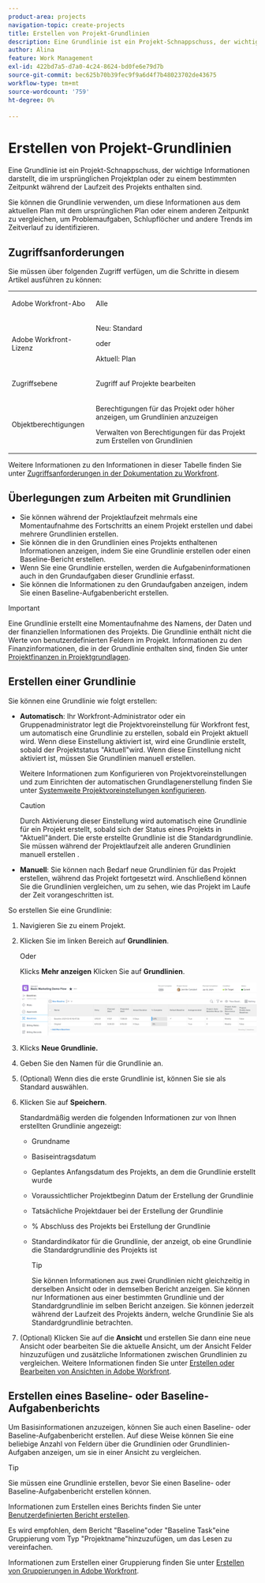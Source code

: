 ```yaml
---
product-area: projects
navigation-topic: create-projects
title: Erstellen von Projekt-Grundlinien
description: Eine Grundlinie ist ein Projekt-Schnappschuss, der wichtige Informationen darstellt, die im ursprünglichen Projektplan oder zu einem bestimmten Zeitpunkt während der Laufzeit des Projekts enthalten sind.
author: Alina
feature: Work Management
exl-id: 422bd7a5-d7a0-4c24-8624-bd0fe6e79d7b
source-git-commit: bec625b70b39fec9f9a6d4f7b48023702de43675
workflow-type: tm+mt
source-wordcount: '759'
ht-degree: 0%

---
```


# Erstellen von Projekt-Grundlinien

<!-- Audited: 12/2023 -->

Eine Grundlinie ist ein Projekt-Schnappschuss, der wichtige Informationen darstellt, die im ursprünglichen Projektplan oder zu einem bestimmten Zeitpunkt während der Laufzeit des Projekts enthalten sind.

Sie können die Grundlinie verwenden, um diese Informationen aus dem aktuellen Plan mit dem ursprünglichen Plan oder einem anderen Zeitpunkt zu vergleichen, um Problemaufgaben, Schlupflöcher und andere Trends im Zeitverlauf zu identifizieren.

## Zugriffsanforderungen

<!--
drafted for P&P:

<table style="table-layout:auto"> 
 <col> 
 <col> 
 <tbody> 
  <tr> 
   <td role="rowheader">Adobe Workfront plan*</td> 
   <td> <p>Any</p> </td> 
  </tr> 
  <tr> 
   <td role="rowheader">Adobe Workfront license*</td> 
   <td> <p>Current license: Standard </p> 
   Or
   <p>Legacy license: Plan </p> 
   </td> 
  </tr> 
  <tr> 
   <td role="rowheader">Access level*</td> 
   <td> <p>Edit access to Projects</p> <p><b>NOTE</b>
   
   If you still don't have access, ask your Workfront administrator if they set additional restrictions in your access level. For information about access to projects, see <a href="../../../administration-and-setup/add-users/configure-and-grant-access/grant-access-projects.md" class="MCXref xref">Grant access to projects</a>. For information on how a Workfront administrator can change your access level, see <a href="../../../administration-and-setup/add-users/configure-and-grant-access/create-modify-access-levels.md" class="MCXref xref">Create or modify custom access levels</a>. </p> </td> 
  </tr> 
  <tr> 
   <td role="rowheader">Object permissions</td> 
   <td> <p>View permissions to the project or higher to view baselines</p> <p>Manage permissions to the project to create baselines</p> <p> For information about project permissions, see <a href="../../../workfront-basics/grant-and-request-access-to-objects/share-a-project.md" class="MCXref xref">Share a project in Adobe Workfront</a>.</p> <p>For information on requesting additional access, see <a href="../../../workfront-basics/grant-and-request-access-to-objects/request-access.md" class="MCXref xref">Request access to objects </a>.</p> </td> 
  </tr> 
 </tbody> 
</table>
-->

Sie müssen über folgenden Zugriff verfügen, um die Schritte in diesem Artikel ausführen zu können:

<table style="table-layout:auto"> 
 <col> 
 <col> 
 <tbody> 
  <tr> 
   <td role="rowheader">Adobe Workfront-Abo</td> 
   <td> <p>Alle</p> </td> 
  </tr> 
  <tr> 
   <td role="rowheader">Adobe Workfront-Lizenz</td> 
    <td><p>Neu: Standard</p>
        <p>oder</p>
        <p>Aktuell: Plan </p> </td> 
  </tr> 
  <tr> 
   <td role="rowheader">Zugriffsebene</td> 
   <td> <p>Zugriff auf Projekte bearbeiten</p> </td> 
  </tr> 
  <tr> 
   <td role="rowheader">Objektberechtigungen</td> 
   <td> <p>Berechtigungen für das Projekt oder höher anzeigen, um Grundlinien anzuzeigen</p> <p>Verwalten von Berechtigungen für das Projekt zum Erstellen von Grundlinien</p> </td> 
  </tr> 
 </tbody> 
</table>

Weitere Informationen zu den Informationen in dieser Tabelle finden Sie unter [Zugriffsanforderungen in der Dokumentation zu Workfront](/help/quicksilver/administration-and-setup/add-users/access-levels-and-object-permissions/access-level-requirements-in-documentation.md).

## Überlegungen zum Arbeiten mit Grundlinien

* Sie können während der Projektlaufzeit mehrmals eine Momentaufnahme des Fortschritts an einem Projekt erstellen und dabei mehrere Grundlinien erstellen.
* Sie können die in den Grundlinien eines Projekts enthaltenen Informationen anzeigen, indem Sie eine Grundlinie erstellen oder einen Baseline-Bericht erstellen.
* Wenn Sie eine Grundlinie erstellen, werden die Aufgabeninformationen auch in den Grundaufgaben dieser Grundlinie erfasst.
* Sie können die Informationen zu den Grundaufgaben anzeigen, indem Sie einen Baseline-Aufgabenbericht erstellen.

>[!IMPORTANT]
>
>Eine Grundlinie erstellt eine Momentaufnahme des Namens, der Daten und der finanziellen Informationen des Projekts. Die Grundlinie enthält nicht die Werte von benutzerdefinierten Feldern im Projekt. Informationen zu den Finanzinformationen, die in der Grundlinie enthalten sind, finden Sie unter [Projektfinanzen in Projektgrundlagen](../../../manage-work/projects/project-finances/project-finances-included-in-project-baselines.md).

## Erstellen einer Grundlinie

Sie können eine Grundlinie wie folgt erstellen:

* **Automatisch**: Ihr Workfront-Administrator oder ein Gruppenadministrator legt die Projektvoreinstellung für Workfront fest, um automatisch eine Grundlinie zu erstellen, sobald ein Projekt aktuell wird. Wenn diese Einstellung aktiviert ist, wird eine Grundlinie erstellt, sobald der Projektstatus &quot;Aktuell&quot;wird. Wenn diese Einstellung nicht aktiviert ist, müssen Sie Grundlinien manuell erstellen.

  Weitere Informationen zum Konfigurieren von Projektvoreinstellungen und zum Einrichten der automatischen Grundlagenerstellung finden Sie unter [Systemweite Projektvoreinstellungen konfigurieren](../../../administration-and-setup/set-up-workfront/configure-system-defaults/set-project-preferences.md).

  >[!CAUTION]
  >
  >Durch Aktivierung dieser Einstellung wird automatisch eine Grundlinie für ein Projekt erstellt, sobald sich der Status eines Projekts in &quot;Aktuell&quot;ändert. Die erste erstellte Grundlinie ist die Standardgrundlinie. Sie müssen während der Projektlaufzeit alle anderen Grundlinien manuell erstellen .

* **Manuell**: Sie können nach Bedarf neue Grundlinien für das Projekt erstellen, während das Projekt fortgesetzt wird. Anschließend können Sie die Grundlinien vergleichen, um zu sehen, wie das Projekt im Laufe der Zeit vorangeschritten ist.

So erstellen Sie eine Grundlinie:

1. Navigieren Sie zu einem Projekt.
1. Klicken Sie im linken Bereich auf **Grundlinien**.

   Oder

   Klicks **Mehr anzeigen** Klicken Sie auf **Grundlinien**.

   ![Grundlinien-Abschnitt eines Projekts](assets/baselines-section-on-project-with-header.png)

1. Klicks **Neue Grundlinie.**
1. Geben Sie den Namen für die Grundlinie an.
1. (Optional) Wenn dies die erste Grundlinie ist, können Sie sie als Standard auswählen.
1. Klicken Sie auf **Speichern**.

   Standardmäßig werden die folgenden Informationen zur von Ihnen erstellten Grundlinie angezeigt:

   * Grundname
   * Basiseintragsdatum
   * Geplantes Anfangsdatum des Projekts, an dem die Grundlinie erstellt wurde
   * Voraussichtlicher Projektbeginn Datum der Erstellung der Grundlinie
   * Tatsächliche Projektdauer bei der Erstellung der Grundlinie
   * % Abschluss des Projekts bei Erstellung der Grundlinie
   * Standardindikator für die Grundlinie, der anzeigt, ob eine Grundlinie die Standardgrundlinie des Projekts ist

     >[!TIP]
     >
     >Sie können Informationen aus zwei Grundlinien nicht gleichzeitig in derselben Ansicht oder in demselben Bericht anzeigen. Sie können nur Informationen aus einer bestimmten Grundlinie und der Standardgrundlinie im selben Bericht anzeigen. Sie können jederzeit während der Laufzeit des Projekts ändern, welche Grundlinie Sie als Standardgrundlinie betrachten.

1. (Optional) Klicken Sie auf die **Ansicht** und erstellen Sie dann eine neue Ansicht oder bearbeiten Sie die aktuelle Ansicht, um der Ansicht Felder hinzuzufügen und zusätzliche Informationen zwischen Grundlinien zu vergleichen. Weitere Informationen finden Sie unter [Erstellen oder Bearbeiten von Ansichten in Adobe Workfront](/help/quicksilver/reports-and-dashboards/reports/reporting-elements/create-edit-views.md).

## Erstellen eines Baseline- oder Baseline-Aufgabenberichts

Um Basisinformationen anzuzeigen, können Sie auch einen Baseline- oder Baseline-Aufgabenbericht erstellen. Auf diese Weise können Sie eine beliebige Anzahl von Feldern über die Grundlinien oder Grundlinien-Aufgaben anzeigen, um sie in einer Ansicht zu vergleichen.

>[!TIP]
>
>Sie müssen eine Grundlinie erstellen, bevor Sie einen Baseline- oder Baseline-Aufgabenbericht erstellen können.

Informationen zum Erstellen eines Berichts finden Sie unter [Benutzerdefinierten Bericht erstellen](../../../reports-and-dashboards/reports/creating-and-managing-reports/create-custom-report.md).

Es wird empfohlen, dem Bericht &quot;Baseline&quot;oder &quot;Baseline Task&quot;eine Gruppierung vom Typ &quot;Projektname&quot;hinzuzufügen, um das Lesen zu vereinfachen.

Informationen zum Erstellen einer Gruppierung finden Sie unter [Erstellen von Gruppierungen in Adobe Workfront](../../../reports-and-dashboards/reports/reporting-elements/create-groupings.md).

